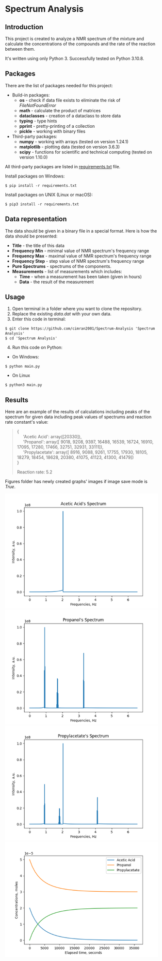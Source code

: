 # Spectrum Analysis

## Introduction

This project is created to analyze a NMR spectrum of the mixture and calculate the concentrations of the compounds and the rate of the reaction between them.

It's written using only Python 3.
Successfully tested on Python 3.10.8.

## Packages

There are the list of packages needed for this project:
* Build-in packages:
  * **os** - check if data file exists to eliminate the risk of *FileNotFoundError*
  * **math** - calculate the product of matrices
  * **dataclasses** - creation of a dataclass to store data
  * **typing** - type hints
  * **pprint** - pretty-printing of a collection
  * **pickle** - working with binary files
* Third-party packages:
  * **numpy** - working with arrays (tested on version 1.24.1)
  * **matplotlib** - plotting data (tested on version 3.6.3)
  * **scipy** - functions for scientific and technical computing (tested on version 1.10.0)

All third-party packages are listed in [requirements.txt](./requirements.txt) file. 

Install packages on Windows:
```
$ pip install -r requirements.txt
```

Install packages on UNIX (Linux or macOS):
```
$ pip3 install -r requirements.txt
```


## Data representation 

The data should be given in a binary file in a special format. Here is how the data should be presented:

* **Title** - the title of this data
* **Frequency Min** - minimal value of NMR spectrum's frequency range
* **Frequency Max** - maximal value of NMR spectrum's frequency range
* **Frequency Step** - step value of NMR spectrum's frequency range
* **Pure Spectrums** - spectrums of the components.
* **Measurements** - list of measurements which includes:
  * **Time** - when a measurement has been taken (given in hours)
  * **Data** - the result of the measurement

## Usage

1. Open terminal in a folder where you want to clone the repository.
2. Replace the existing *data.dat* with your own data.
3. Enter this code in terminal:
```
$ git clone https://github.com/cimran2001/Spectrum-Analysis 'Spectrum Analysis'
$ cd 'Spectrum Analysis'
```
4. Run this code on Python:
* On Windows:
```
$ python main.py
```
* On Linux
```
$ python3 main.py
```

## Results

Here are an example of the results of calculations including peaks of the spectrum for given data including peak values of spectrums and reaction rate constant's value:

> {\
> &nbsp;&nbsp;&nbsp;&nbsp;
> 'Acetic Acid': array([20330]),\
> &nbsp;&nbsp;&nbsp;&nbsp;
> 'Propanol': array([ 9018,  9208,  9397, 16488, 16539, 16724, 16910, 17095, 17280,
>      17466, 32751, 32931, 33111]),\
> &nbsp;&nbsp;&nbsp;&nbsp;
> 'Propylacetate': array([ 8916,  9088,  9261, 17755, 17930, 18105, 18279, 18454, 18628,
>       20380, 41075, 41123, 41300, 41479])\
> }
>
> Reaction rate: 5.2

Figures folder has newly created graphs' images if image save mode is *True*.

![Acetic Acid's Spectrum](Figures/Acetic%20Acid's%20Spectrum.png)
![Propanol's Spectrum](Figures/Propanol's%20Spectrum.png)
![Propylacetate's Spectrum](Figures/Propylacetate's%20Spectrum.png)
![Concentrations](Figures/Concentrations.png)
